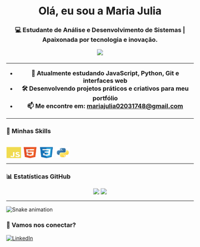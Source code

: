 <h1 align="center">Olá, eu sou a Maria Julia</h1>
<h3 align="center">💻 Estudante de Análise e Desenvolvimento de Sistemas | Apaixonada por tecnologia e inovação.
<p align="center">
  <img src="https://readme-typing-svg.herokuapp.com?font=Fira+Code&pause=1000&color=FF69B4&center=true&vCenter=true&width=435&lines=Desenvolvedora+Front-End+em+formação;Estudante+de+ADS;Criando+projetos+com+propósito" />
</p>

---

- 🌱 Atualmente estudando **JavaScript, Python, Git e interfaces web**
- 🛠️ Desenvolvendo projetos práticos e criativos para meu portfólio
- 📫 Me encontre em: **mariajulia02031748@gmail.com** 
  

---

### 🧰 Minhas Skills
<div style="display: inline_block"><br>
  <img align="center" alt="Maju-Js" height="30" width="40" src="https://raw.githubusercontent.com/devicons/devicon/master/icons/javascript/javascript-plain.svg">
  <img align="center" alt="Maju-HTML" height="30" width="40" src="https://raw.githubusercontent.com/devicons/devicon/master/icons/html5/html5-original.svg">
  <img align="center" alt="Maju-CSS" height="30" width="40" src="https://raw.githubusercontent.com/devicons/devicon/master/icons/css3/css3-original.svg">
  <img align="center" alt="Maju-Python" height="30" width="40" src="https://raw.githubusercontent.com/devicons/devicon/master/icons/python/python-original.svg">
 
</div>

---

### 📊 Estatísticas GitHub

<p align="center">
  <img src="https://github-readme-stats.vercel.app/api?username=Majuxx02&show_icons=true&theme=tokyonight&rank_icon=github&hide=prs&count_private=true" width="48%"/>
  <img src="https://github-readme-stats.vercel.app/api/top-langs/?username=Majuxx02&layout=compact&theme=tokyonight" width="48%"/>
</p>

---


![Snake animation](https://majuxx02.github.io/Majuxx02/github-snake.svg)



### 🤝 Vamos nos conectar?

[![LinkedIn](https://img.shields.io/badge/-LinkedIn-%230077B5?style=for-the-badge&logo=linkedin&logoColor=white)](https://www.linkedin.com/in/majuxx02//)


